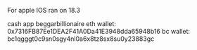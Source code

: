 For apple IOS ran on 18.3

cash app beggarbillionaire
eth wallet: 0x7316FB87Ee1DEA2F41A0Da41E3948dda65948b16
bc wallet: bc1qgggt0c9sn0sgy4nl0a6x8tz8sx8su0y23883gc
